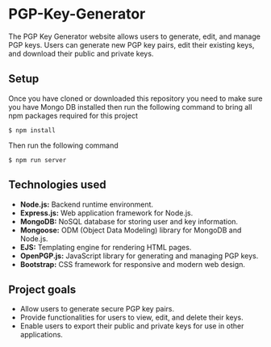 # PGP-Key-Generator
The PGP Key Generator website allows users to generate, edit, and manage PGP keys. Users can generate new PGP key pairs, edit their existing keys, and download their public and private keys.


## Setup

Once you have cloned or downloaded this repository you need to make sure you have Mongo DB installed then
run the following command to bring all npm packages required for this project

```
$ npm install
```
Then run the following command

```
$ npm run server
```

## Technologies used

- **Node.js:** Backend runtime environment.
- **Express.js:** Web application framework for Node.js.
- **MongoDB:** NoSQL database for storing user and key information.
- **Mongoose:** ODM (Object Data Modeling) library for MongoDB and Node.js.
- **EJS:** Templating engine for rendering HTML pages.
- **OpenPGP.js:** JavaScript library for generating and managing PGP keys.
- **Bootstrap:** CSS framework for responsive and modern web design.

## Project goals

- Allow users to generate secure PGP key pairs.
- Provide functionalities for users to view, edit, and delete their keys.
- Enable users to export their public and private keys for use in other applications.
